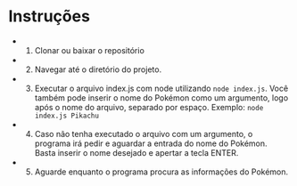 # Instruções
* 1. Clonar ou baixar o repositório
* 2. Navegar até o diretório do projeto.
* 3. Executar o arquivo index.js com node utilizando `node index.js`. Você também pode inserir o nome do Pokémon como um argumento, logo após o nome do arquivo, separado por espaço. Exemplo: `node index.js Pikachu`
* 4. Caso não tenha executado o arquivo com um argumento, o programa irá pedir e aguardar a entrada do nome do Pokémon. Basta inserir o nome desejado e apertar a tecla ENTER.
* 5. Aguarde enquanto o programa procura as informações do Pokémon.
